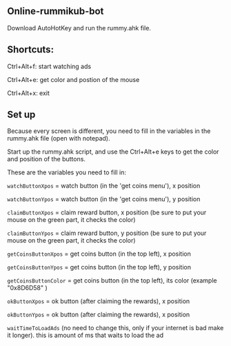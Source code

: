 Online-rummikub-bot
--

Download AutoHotKey and run the rummy.ahk file.


Shortcuts:
-

Ctrl+Alt+f: start watching ads

Ctrl+Alt+e: get color and postion of the mouse

Ctrl+Alt+x: exit

Set up
-
Because every screen is different, you need to fill in the variables in the rummy.ahk file (open with notepad).

Start up the rummy.ahk script, and use the Ctrl+Alt+e keys to get the color and position of the buttons.


These are the variables you need to fill in:

`watchButtonXpos` = watch button (in the 'get coins menu'), x position

`watchButtonYpos` = watch button (in the 'get coins menu'), y position

`claimButtonXpos` = claim reward button, x position (be sure to put your mouse on the green part, it checks the color)

`claimButtonYpos` = claim reward button, y position (be sure to put your mouse on the green part, it checks the color)

`getCoinsButtonXpos` = get coins button (in the top left), x position

`getCoinsButtonYpos` = get coins button (in the top left), y position

`getCoinsButtonColor`  = get coins button (in the top left), its color (example "0x8D6D58" )

`okButtonXpos` = ok button (after claiming the rewards), x position

`okButtonYpos` = ok button (after claiming the rewards), x position

`waitTimeToLoadAds` (no need to change this, only if your internet is bad make it longer). this is amount of ms that waits to load the ad
